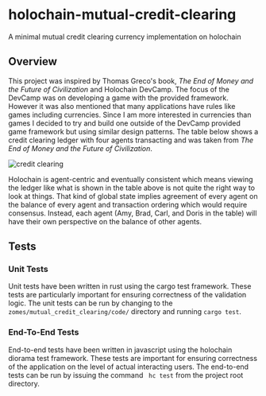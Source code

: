 # holochain-mutual-credit-clearing
A minimal mutual credit clearing currency implementation on holochain

## Overview
This project was inspired by Thomas Greco's book, *The End of Money and the Future of Civilization* and Holochain DevCamp. The focus of the DevCamp was on developing a game with the provided framework. However it was also mentioned that many applications have rules like games including currencies. Since I am more interested in currencies than games I decided to try and build one outside of the DevCamp provided game framework but using similar design patterns. The table below shows a credit clearing ledger with four agents transacting and was taken from *The End of Money and the Future of Civilization*. 

![credit clearing](https://i.imgur.com/52Beln5.jpg[/img)

Holochain is agent-centric and eventually consistent which means viewing the ledger like what is shown in the table above is not quite the right way to look at things. That kind of global state implies agreement of every agent on the balance of every agent and transaction ordering which would require consensus. Instead, each agent (Amy, Brad, Carl, and Doris in the table) will have their own perspective on the balance of other agents.

## Tests

### Unit Tests
Unit tests have been written in rust using the cargo test framework. These tests are particularly important for ensuring correctness of the validation logic. The unit tests can be run by changing to the ```zomes/mutual_credit_clearing/code/``` directory and running ```cargo test```.

### End-To-End Tests
End-to-end tests have been written in javascript using the holochain diorama test framework. These tests are important for ensuring correctness of the application on the level of actual interacting users. The end-to-end tests can be run by issuing the command ```
hc test``` from the project root directory.
